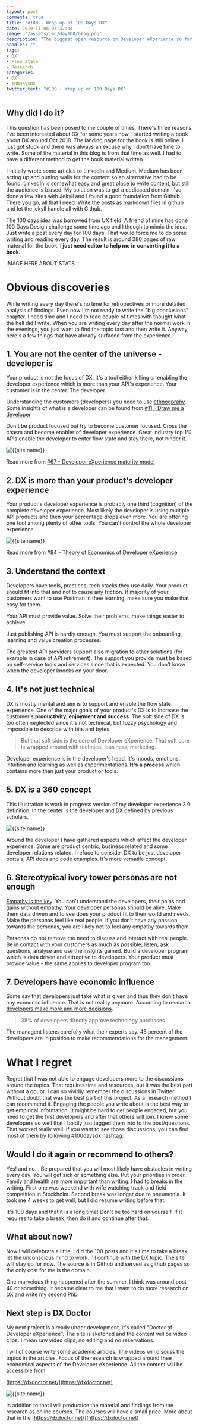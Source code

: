 ```yaml
---
layout: post
comments: true
title: "#100 - Wrap up of 100 Days DX"
date: 2019-11-06 03:32:44
image: '/assets/img/day100/blog.png'
description: "The biggest open resource on Developer eXperience so far."
handles: "" 
tags:
- DX 
- Flow state
- Research
categories:
- DX
- 100DaysDX
twitter_text: "#100 - Wrap up of 100 Days DX"
---
```


## Why did I do it? 

This question has been posed to me couple of times. There's three reasons. I've been interested about DX for some years now. I started writing a book about DX around Oct 2018. The landing page for the book is still online. I just got stuck and there was always an excuse why I don't have time to write. Some of the material in this blog is from that time as well. I had to have a different method to get the book material written. 

I initially wrote some articles to LinkedIn and Medium. Medium has been acting up and putting walls for the content so an alternative had to be found. LinkedIn is somewhat easy and great place to write content, but still the audience is biased. My solution was to get a dedicated domain. I've done a few sites with Jekyll and I found a good foundation from Github. There you go, all that I need. Write the posts as markdown files in github and let the jekyll handle all with Github. 

The 100 days idea was borrowed from UX field. A friend of mine has done 100 Days Design challenge some time ago and I though to mimic the idea. Just write a post every day for 100 days. That would force me to do some writing and reading every day. The result is around 380 pages of raw material for the book. **I just need editor to help me in converting it to a book.** 

IMAGE HERE ABOUT STATS

# Obvious discoveries

While writing every day there's no time for retropectives or more detailed analysis of findings. Even now I'm not ready to write the "big conclusions" chapter. I need time and I need to read couple of times with thought what the hell did I write. When you are writing every day after the normal work in the evenings, you just want to find the topic fast and then write it. Anyway, here's a few things that have already surfaced from the experience. 

## 1. You are not the center of the universe - developer is

Your product is not the focus of DX. It's a tool either killing or enabling the developer experience which is more than your API's experience. Your customer is in the center. The developer. 

Understanding the customers (developers) you need to use [ethnogprahy](https://100daysdx.com/44/). Some insights of what is a developer can be found from [#11 - Draw me a developer](https://100daysdx.com/11/)


Don't be product focused but try to become customer focused. Cross the chasm and become enabler of developer experience. Great industry top 1% APIs enable the developer to enter flow state and stay there, not hinder it.

<img itemprop="image" src="/assets/img/day67/stages.png" alt="{{site.name}}">

Read more from [#67 - Developer eXperience maturity model](https://100daysdx.com/67/)


## 2. DX is more than your product's developer experience

Your product's developer experience is probably one third (cognition) of the complete developer experience. Most likely the developer is using multiple API products and then your percentage drops even more. You are offering one tool among plenty of other tools. You can't control the whole developer experience. 

<img itemprop="image" src="/assets/img/day84/pie.png" alt="{{site.name}}">

Read more from [#84 - Theory of Economics of Developer eXperience](https://100daysdx.com/84/)

## 3. Understand the context

Developers have tools, practices, tech stacks they use daily. Your product should fit into that and not to cause any friction. If majority of your customers want to use Postman in thee learning, make sure you make that easy for them. 

Your API must provide value. Solve their problems, make things easier to achieve. 

Just publishing API is hardly enough. You must support the onboarding, learning and value creation processes. 

The greatest API providers support also migration to other solutions (for example in case of API retirement). The support you provide must be based on self-service tools and services since that is expected. You don't know when the developer knocks on your door.  

## 4. It's not just technical 

DX is mostly mental and aim is to support and enable the flow state experience. One of the major goals of your product's DX is to increase the customer's **productivity, enjoyment and success**. The soft side of DX is too often neglected since it's not technical, but fuzzy psychology and impossible to describe with bits and bytes. 

<blockquote>But that soft side is the core of Developer eXperience. That soft core is wrapped around with technical, business, marketing. </blockquote>

Developer experience is in the developer's head, it's moods, emotions, intuition and learning as well as experimentations. **It's a process** which contains more than just your product or tools. 

## 5. DX is a 360 concept

This illustration is work in progress version of my developer experience 2.0 definition. In the center is the developer and DX defined by previous scholars. 

<img itemprop="image" src="/assets/img/day84/dx-wheel.png" alt="{{site.name}}">

Around the developer I have gathered aspects which affect the developer experience. Some are product centric, business related and some developer relations related. I refuce to consider DX to be just developer portals, API docs and code examples. It's more versatile concept. 

## 6. Stereotypical ivory tower personas are not enough

[Empathy is the key](https://100daysdx.com/72/). You can't understand the developers, their pains and gains without empathy. Your developer personas should be alive. Make them data driven and to see does your product fit to their world and needs. Make the personas feel like real people. If you don't have any passion towards the personas, you are likely not to feel any empathy towards them.  

Personas do not remove the need to discuss and interact with real people. Be in contact with your customers as much as possible; listen, ask questions, analyse and use the insights gained. Build a developer program which is data driven and attractive to developers. Your product must provide value - the same applies to developer program too.  

## 7. Developers have economic influence

Some say that developers just take what is given and thus they don't have any economic influence. That is not reality anymore. According to research [developers make more and more decisions](https://100daysdx.com/75/). 

<blockquote>38% of developers directly approve technology purchases</blockquote>

The managent listens carefully what their experts say. 45 percent of the developers are in position to make recommendations for the management. 

# What I regret

Regret that I was not able to engage developers more to the discussions around the topics. That requires time and resources, but it was the best part without a doubt. I can so vividly remember the discussions in Twitter. Without doubt that was the best part of this project. As a research method I can recommend it. Engaging the people you write about is the best way to get empirical information. It might be hard to get people engaged, but you need to get the first developers and after that others will join. I knew some developers so well that I boldly just tagged them into to the post/questions. That worked really well. If you want to see those discussions, you can find most of them by following #100daysdx hashtag.  

## Would I do it again or recommend to others? 

Yes! and no... Be prepared that you will most likely have obstacles in writing every day. You will get sick or something else. Put your priorities in order. Family and health are more important than writing. I had to breaks in the writing. First one was weekend with wife watching track and field competition in Stockholm. Second break was longer due to pneumonia. It took me 4 weeks to get well, but I did resume writing before that. 

It's 100 days and that it is a long time! Don't be too hard on yourself. If it requires to take a break, then do it and continue after that. 

## What about now? 

Now I will celebrate a little. I did the 100 posts and it's time to take a break, let the unconscious mind to work. I'll continue with the DX topic. The site will stay up for now. The source is in Github and served as github pages so the only cost for me is the domain. 

One marvelous thing happened after the summer. I think was around post 40 or something. It became clear to me that I want to do more research on DX and write my second PhD. 

## Next step is DX Doctor

My next project is already under development. It's called "Doctor of Developer eXperience". The site is sketched and the content will be video clips. I mean raw video clips, no editing and no reservations. 

I will of course write some academic articles. The videos will discuss the topics in the articles. Focus of the research is wrapped around thee economical aspects of the Developer eXperience. All the content will be accessible from

[https://dxdoctor.net/](https://dxdoctor.net) 

<img itemprop="image" src="/assets/img/day100/doctor.png" alt="{{site.name}}">

In addition to that I will productice the material and findings from the research as online courses. The courses will have a small price. More about that in the [https://dxdoctor.net/](https://dxdoctor.net) 

